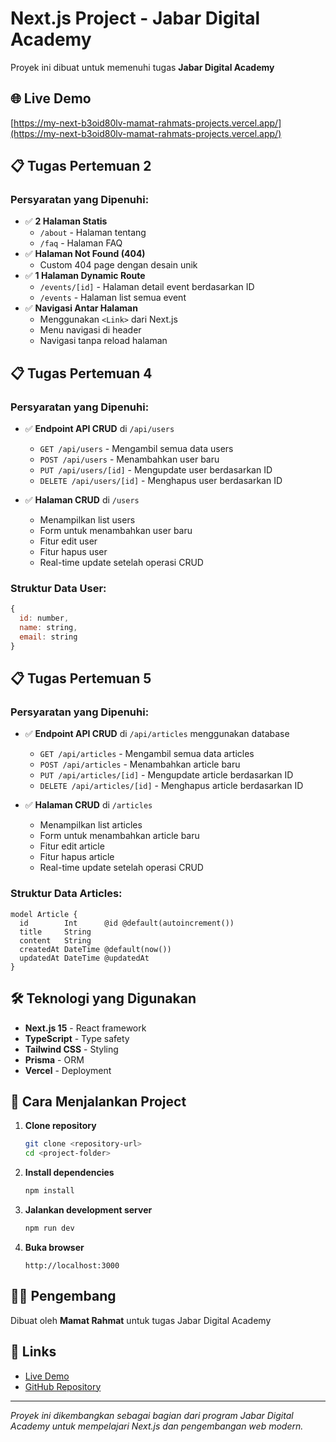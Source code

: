 # Next.js Project - Jabar Digital Academy

Proyek ini dibuat untuk memenuhi tugas **Jabar Digital Academy**

## 🌐 Live Demo

[https://my-next-b3oid80lv-mamat-rahmats-projects.vercel.app/](https://my-next-b3oid80lv-mamat-rahmats-projects.vercel.app/)

## 📋 Tugas Pertemuan 2

### Persyaratan yang Dipenuhi:
- ✅ **2 Halaman Statis**
  - `/about` - Halaman tentang
  - `/faq` - Halaman FAQ
- ✅ **Halaman Not Found (404)**
  - Custom 404 page dengan desain unik
- ✅ **1 Halaman Dynamic Route**
  - `/events/[id]` - Halaman detail event berdasarkan ID
  - `/events` - Halaman list semua event
- ✅ **Navigasi Antar Halaman**
  - Menggunakan `<Link>` dari Next.js
  - Menu navigasi di header
  - Navigasi tanpa reload halaman

## 📋 Tugas Pertemuan 4

### Persyaratan yang Dipenuhi:
- ✅ **Endpoint API CRUD** di `/api/users`
  - `GET /api/users` - Mengambil semua data users
  - `POST /api/users` - Menambahkan user baru
  - `PUT /api/users/[id]` - Mengupdate user berdasarkan ID
  - `DELETE /api/users/[id]` - Menghapus user berdasarkan ID

- ✅ **Halaman CRUD** di `/users`
  - Menampilkan list users
  - Form untuk menambahkan user baru
  - Fitur edit user
  - Fitur hapus user
  - Real-time update setelah operasi CRUD

### Struktur Data User:
```javascript
{
  id: number,
  name: string,
  email: string
}
```

## 📋 Tugas Pertemuan 5

### Persyaratan yang Dipenuhi:
- ✅ **Endpoint API CRUD** di `/api/articles` menggunakan database
  - `GET /api/articles` - Mengambil semua data articles
  - `POST /api/articles` - Menambahkan article baru
  - `PUT /api/articles/[id]` - Mengupdate article berdasarkan ID
  - `DELETE /api/articles/[id]` - Menghapus article berdasarkan ID

- ✅ **Halaman CRUD** di `/articles`
  - Menampilkan list articles
  - Form untuk menambahkan article baru
  - Fitur edit article
  - Fitur hapus article
  - Real-time update setelah operasi CRUD

### Struktur Data Articles:
```
model Article {
  id        Int      @id @default(autoincrement())
  title     String
  content   String
  createdAt DateTime @default(now())
  updatedAt DateTime @updatedAt
}
```

## 🛠️ Teknologi yang Digunakan

- **Next.js 15** - React framework
- **TypeScript** - Type safety
- **Tailwind CSS** - Styling
- **Prisma** - ORM
- **Vercel** - Deployment

## 🚀 Cara Menjalankan Project

1. **Clone repository**
   ```bash
   git clone <repository-url>
   cd <project-folder>
   ```

2. **Install dependencies**
   ```bash
   npm install
   ```

3. **Jalankan development server**
   ```bash
   npm run dev
   ```

4. **Buka browser**
   ```
   http://localhost:3000
   ```

## 👨‍💻 Pengembang

Dibuat oleh **Mamat Rahmat** untuk tugas Jabar Digital Academy

## 🔗 Links

- [Live Demo](https://my-next-b3oid80lv-mamat-rahmats-projects.vercel.app/)
- [GitHub Repository](https://github.com/mamat-rahmat/my-next-app)

---

*Proyek ini dikembangkan sebagai bagian dari program Jabar Digital Academy untuk mempelajari Next.js dan pengembangan web modern.*